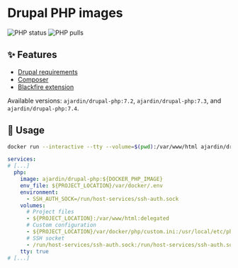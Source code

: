 Drupal PHP images
==================
![PHP status](https://img.shields.io/github/workflow/status/ajardin/docker-images/PHP%20images?style=for-the-badge)
![PHP pulls](https://img.shields.io/docker/pulls/ajardin/drupal-php?style=for-the-badge)

✨ Features
-----------
* [Drupal requirements][1]
* [Composer][2]
* [Blackfire extension][3]

Available versions: `ajardin/drupal-php:7.2`, `ajardin/drupal-php:7.3`, and `ajardin/drupal-php:7.4`.

🚀 Usage
--------
```bash
docker run --interactive --tty --volume=$(pwd):/var/www/html ajardin/drupal-php:latest sh
```

```yaml
services:
# [...]
  php:
    image: ajardin/drupal-php:${DOCKER_PHP_IMAGE}
    env_file: ${PROJECT_LOCATION}/var/docker/.env
    environment:
      - SSH_AUTH_SOCK=/run/host-services/ssh-auth.sock
    volumes:
      # Project files
      - ${PROJECT_LOCATION}:/var/www/html:delegated
      # Custom configuration
      - ${PROJECT_LOCATION}/var/docker/php/custom.ini:/usr/local/etc/php/conf.d/custom.ini:ro
      # SSH socket
      - /run/host-services/ssh-auth.sock:/run/host-services/ssh-auth.sock
    tty: true
# [...]
```

<!-- Resources -->
[1]: https://www.drupal.org/docs/system-requirements/php-requirements
[2]: https://getcomposer.org/
[3]: https://blackfire.io/docs/introduction
